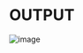 # **OUTPUT**
![image](https://user-images.githubusercontent.com/57668125/201532873-d9bafdb5-2f88-4aa1-8350-fcea618a5e6f.png)
